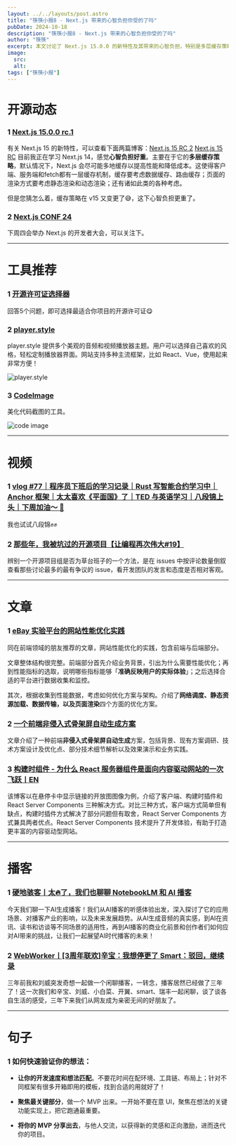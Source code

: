 ```yaml
---
layout: ../../layouts/post.astro
title: "筷筷小报8 - Next.js 带来的心智负担你受的了吗"
pubDate: 2024-10-18
description: "筷筷小报8 - Next.js 带来的心智负担你受的了吗"
author: "筷筷"
excerpt: 本文讨论了 Next.js 15.0.0 的新特性及其带来的心智负担，特别是多层缓存策略的复杂性。文章还提到了即将举行的 Next.js 开发者大会。工具推荐部分介绍了开源许可证选择器、player.style（一个提供美观播放器主题的网站）和 CodeImage（一个美化代码截图的工具）。视频推荐包括程序员下班后的学习记录和开源项目中的坑。文章推荐部分涉及 eBay 实验平台的网站性能优化实践、前端非侵入式骨架屏自动生成方案，以及构建时组件的优势。播客推荐包括对 AI 播客的讨论和 WebWorker 3周年联欢。最后，分享了关于如何快速验证想法的句子。
image:  
  src:
  alt:
tags: ["筷筷小报"]
---
```


# 开源动态

### 1 [Next.js 15.0.0 rc.1](https://github.com/vercel/next.js/releases/tag/v15.0.0-rc.1)

有关 Next.js 15 的新特性，可以查看下面两篇博客：[Next.js 15 RC 2](https://nextjs.org/blog/next-15-rc2) [Next.js 15 RC](https://nextjs.org/blog/next-15-rc)
目前我正在学习 Next.js 14，感觉**心智负担好重**。主要在于它的**多层缓存策略**，默认情况下，Next.js 会尽可能多地缓存以提高性能和降低成本。这使得客户端、服务端和fetch都有一层缓存机制，缓存要考虑数据缓存、路由缓存；页面的渲染方式要考虑静态渲染和动态渲染；还有诸如此类的各种考虑。

但是您猜怎么着，缓存策略在 v15 又变更了😅，这下心智负担更重了。

### 2 [Next.js CONF 24](https://nextjs.org/conf)

下周四会举办 Next.js 的开发者大会，可以关注下。

---
# 工具推荐

### 1 [开源许可证选择器](https://open-source-license-chooser.toolsnav.top/zh/)

回答5个问题，即可选择最适合你项目的开源许可证😋

### 2 [player.style](https://player.style/)

player.style 提供多个美观的音频和视频播放器主题。用户可以选择自己喜欢的风格，轻松定制播放器界面。网站支持多种主流框架，比如 React、Vue，使用起来非常方便！

![player.style](https://mp-32a9c741-ee12-48ed-86c1-aaeb62c1a109.cdn.bspapp.com/cloudstorage/kkxb/kkxb8-1.png)

### 3 [CodeImage](https://app.codeimage.dev/)

美化代码截图的工具。

![code image](https://mp-32a9c741-ee12-48ed-86c1-aaeb62c1a109.cdn.bspapp.com/cloudstorage/kkxb/kkxb8-2.png)


---
# 视频

### 1 [vlog #77｜程序员下班后的学习记录｜Rust 写智能合约学习中｜Anchor 框架｜太太喜欢《平面国》了｜TED 与英语学习｜八段锦上头｜下周加油～ 💓](https://www.bilibili.com/video/BV1PjmgYfEjY/?share_source=copy_web&vd_source=27102c235ff3a9369a44716ba38084f3)

我也试试八段锦✊✊

### 2 [那些年，我被坑过的开源项目【让编程再次伟大#19】](https://www.bilibili.com/video/BV1u7mjYpETD/?share_source=copy_web&vd_source=27102c235ff3a9369a44716ba38084f3)

辨别一个开源项目组是否为草台班子的一个方法，是在 issues 中按评论数量倒叙查看那些讨论最多的最有争议的 issue，看开发团队的发言和态度是否相对客观。

---
# 文章

### 1 [eBay 实验平台的网站性能优化实践](https://mp.weixin.qq.com/s/ukYl6CEFV7skff_hnA81SQ)

同在前端领域的朋友推荐的文章，网站性能优化的实践，包含前端与后端部分。

文章整体结构很完整。前端部分首先介绍业务背景，引出为什么需要性能优化；再到性能指标的选取，说明哪些指标能够「**准确反映用户的实际体验**」；之后选择合适的平台进行数据收集和监控。

其次，根据收集到性能数据，考虑如何优化方案与架构。介绍了**网络调度、静态资源加载、数据传输，以及页面渲染**四个方面的优化方案。

### 2 [一个前端非侵入式骨架屏自动生成方案](https://mp.weixin.qq.com/s?__biz=Mzg3MTYxNDQwMA==&mid=2247497131&idx=1&sn=235d3224bc668317d8e59cbe2e163311&chksm=cef96704f98eee127cc7d17bcba31719033ace830352865cb5e46aa615091bfa48237a66d592#rd)

文章介绍了一种前端**非侵入式骨架屏自动生成**方案，包括背景、现有方案调研、技术方案设计及优化点、部分技术细节解析以及效果演示和业务实践。

### 3 [构建时组件 - 为什么 React 服务器组件是面向内容驱动网站的一次飞跃丨EN](https://codehike.org/blog/build-time-components)

该博客以在悬停卡中显示链接的开放图图像为例，介绍了客户端、构建时插件和 React Server Components 三种解决方式。对比三种方式，客户端方式简单但有缺点，构建时插件方式解决了部分问题但有取舍，React Server Components 方式兼具两者优点。React Server Components 技术提升了开发体验，有助于打造更丰富的内容驱动型网站。

---
# 播客

### 1 [硬地骇客丨太🔥了，我们也聊聊 NotebookLM 和 AI 播客](https://www.xiaoyuzhoufm.com/episode/670e54ae0d2f24f2894f3027)

今天我们聊一下AI生成播客！我们从AI播客的听感体验出发，深入探讨了它的应用场景、对播客产业的影响，以及未来发展趋势。从AI生成音频的真实感，到AI在资讯、读书和访谈等不同场景的适用性，再到AI播客的商业化前景和创作者们如何应对AI带来的挑战，让我们一起展望AI时代播客的未来！

### 2 [WebWorker丨[3周年联欢]辛宝：我想停更了 Smart：驳回，继续录](https://www.xiaoyuzhoufm.com/episode/67113cf50d2f24f289eb0567)

三年前我和刘威突发奇想一起做一个闲聊播客，一转念，播客居然已经做了三年了！这一次我们和辛宝、刘威、小白菜、开翼、smart、瑞丰一起闲聊，谈了谈各自生活的感受，三年下来我们从网友成为亲密无间的好朋友了。

---
# 句子

### 1 如何快速验证你的想法：

- **让你的开发速度和想法匹配**。不要花时间在配环境、工具链、布局上；针对不同框架有很多开箱即用的模板，找到合适的用就好了！

- **聚焦最关键部分**，做一个 MVP 出来。一开始不要在意 UI，聚焦在想法的关键功能实现上，把它跑通最重要。

- **将你的 MVP 分享出去**，与他人交流，以获得新的灵感和正向激励，进而迭代你的项目。